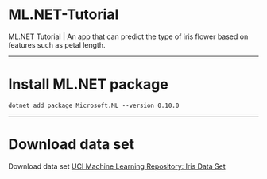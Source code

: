 # ML.NET-Tutorial
ML.NET Tutorial | An app that can predict the type of iris flower based on features such as petal length.
***
# Install ML.NET package
`dotnet add package Microsoft.ML --version 0.10.0`
***
# Download data set
Download data set [UCI Machine Learning Repository: Iris Data Set](https://archive.ics.uci.edu/ml/machine-learning-databases/iris/iris.data)
